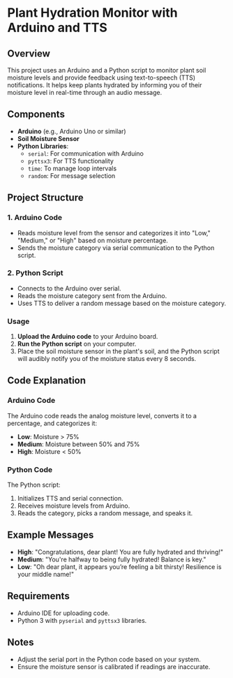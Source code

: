 # Plant Hydration Monitor with Arduino and TTS

## Overview
This project uses an Arduino and a Python script to monitor plant soil moisture levels and provide feedback using text-to-speech (TTS) notifications. It helps keep plants hydrated by informing you of their moisture level in real-time through an audio message.

## Components
- **Arduino** (e.g., Arduino Uno or similar)
- **Soil Moisture Sensor**
- **Python Libraries**:
  - `serial`: For communication with Arduino
  - `pyttsx3`: For TTS functionality
  - `time`: To manage loop intervals
  - `random`: For message selection

## Project Structure
### 1. **Arduino Code**
   - Reads moisture level from the sensor and categorizes it into "Low," "Medium," or "High" based on moisture percentage.
   - Sends the moisture category via serial communication to the Python script.

### 2. **Python Script**
   - Connects to the Arduino over serial.
   - Reads the moisture category sent from the Arduino.
   - Uses TTS to deliver a random message based on the moisture category.

### Usage
1. **Upload the Arduino code** to your Arduino board.
2. **Run the Python script** on your computer.
3. Place the soil moisture sensor in the plant's soil, and the Python script will audibly notify you of the moisture status every 8 seconds.

## Code Explanation

### Arduino Code
The Arduino code reads the analog moisture level, converts it to a percentage, and categorizes it:
- **Low**: Moisture > 75%
- **Medium**: Moisture between 50% and 75%
- **High**: Moisture < 50%

### Python Code
The Python script:
1. Initializes TTS and serial connection.
2. Receives moisture levels from Arduino.
3. Reads the category, picks a random message, and speaks it.

## Example Messages
- **High**: "Congratulations, dear plant! You are fully hydrated and thriving!"
- **Medium**: "You're halfway to being fully hydrated! Balance is key."
- **Low**: "Oh dear plant, it appears you’re feeling a bit thirsty! Resilience is your middle name!"

## Requirements
- Arduino IDE for uploading code.
- Python 3 with `pyserial` and `pyttsx3` libraries.

## Notes
- Adjust the serial port in the Python code based on your system.
- Ensure the moisture sensor is calibrated if readings are inaccurate.
